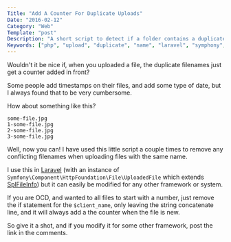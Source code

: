 ```yaml
---
Title: "Add A Counter For Duplicate Uploads"
Date: "2016-02-12"
Category: "Web"
Template: "post"
Description: "A short script to detect if a folder contains a duplicate filename, and if it does, the filename gets a counter prepended to the front of the filename"
Keywords: ["php", "upload", "duplicate", "name", "laravel", "symphony", "file", "rename", "append", "prepend", "counter", "increment"]
---
```


Wouldn't it be nice if, when you uploaded a file, the duplicate filenames just get a counter added in front?

Some people add timestamps on their files, and add some type of date, but I always found that to be very cumbersome.

How about something like this?

```
some-file.jpg
1-some-file.jpg
2-some-file.jpg
3-some-file.jpg
```

Well, now you can! I have used this little script a couple times to remove any conflicting filenames when uploading files with the same name.

I use this in [Laravel](https://laravel.com) (with an instance of `Symfony\Component\HttpFoundation\File\UploadedFile` which extends [SplFileInfo](http://php.net/SplFileInfo)) but it can easily be modified for any other framework or system.

<script src="https://gist.github.com/james2doyle/516483af423d4643ac83.js"></script>

If you are OCD, and wanted to all files to start with a number, just remove the if statement for the `$client_name`, only leaving the string concatenate line, and it will always add a the counter when the file is new.

So give it a shot, and if you modify it for some other framework, post the link in the comments.
